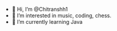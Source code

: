 - 👋 Hi, I’m @Chitranshh1
- 👀 I’m interested in music, coding, chess.
- 🌱 I’m currently learning Java

<!---
Chitranshh1/Chitranshh1 is a ✨ special ✨ repository because its `README.md` (this file) appears on your GitHub profile.
You can click the Preview link to take a look at your changes.
--->
